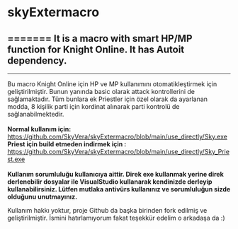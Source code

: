 # skyExtermacro
=======
It is a macro with smart HP/MP function for Knight Online. It has Autoit dependency.
-------
-------

Bu macro Knight Online için HP ve MP kullanımını otomatikleştirmek için geliştirilmiştir. Bunun yanında basic olarak attack kontrollerini de sağlamaktadır.
Tüm bunlara ek Priestler için özel olarak da ayarlanan modda, 8 kişilik parti için kordinat alınarak parti kontrolü de sağlanabilmektedir.<br /><br />
<strong>Normal kullanım için:</strong> https://github.com/SkyVera/skyExtermacro/blob/main/use_directly/Sky.exe <br />
<strong>Priest için build etmeden indirmek için :</strong> https://github.com/SkyVera/skyExtermacro/blob/main/use_directly/Sky_Priest.exe
<br /><br />
<strong>Kullanım sorumluluğu kullanıcıya aittir. Direk exe kullanmak yerine direk derlenebilir dosyalar ile VisualStudio kullanarak kendinizde derleyip kullanabilirsiniz. Lütfen mutlaka antivürs kullanınız ve sorumluluğun sizde olduğunu unutmayınız.</strong>

Kullanım hakkı yoktur, proje Github da başka birinden fork edilmiş ve geliştirilmiştir. İsmini hatırlamıyorum fakat teşekkür edelim o arkadaşa da :)


